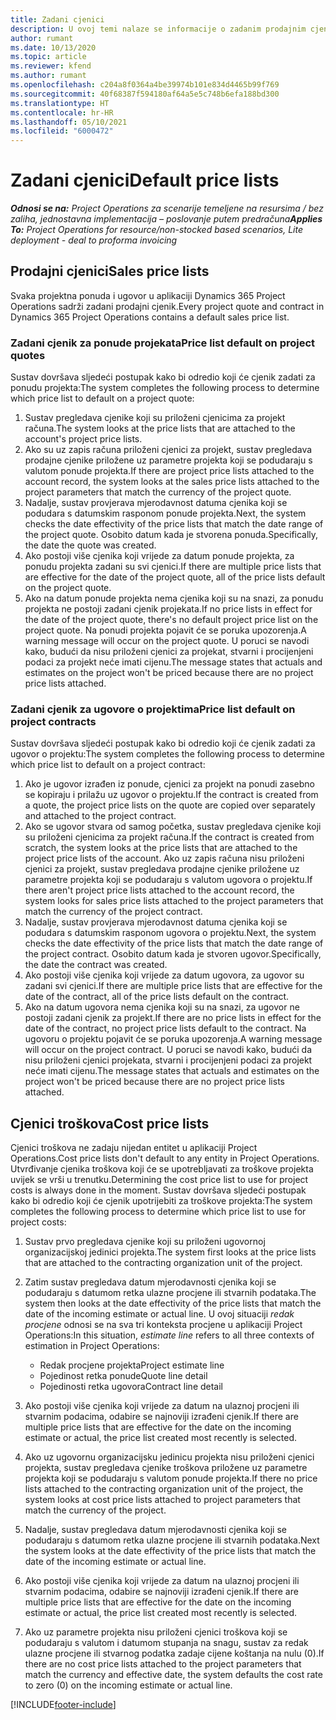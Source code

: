 ```yaml
---
title: Zadani cjenici
description: U ovoj temi nalaze se informacije o zadanim prodajnim cjenicima i cjenicima troškova u aplikaciji Project Operations.
author: rumant
ms.date: 10/13/2020
ms.topic: article
ms.reviewer: kfend
ms.author: rumant
ms.openlocfilehash: c204a8f0364a4be39974b101e834d4465b99f769
ms.sourcegitcommit: 40f68387f594180af64a5e5c748b6efa188bd300
ms.translationtype: HT
ms.contentlocale: hr-HR
ms.lasthandoff: 05/10/2021
ms.locfileid: "6000472"
---
```

# <a name="default-price-lists"></a><span data-ttu-id="897cf-103">Zadani cjenici</span><span class="sxs-lookup"><span data-stu-id="897cf-103">Default price lists</span></span>

<span data-ttu-id="897cf-104">_**Odnosi se na:** Project Operations za scenarije temeljene na resursima / bez zaliha, jednostavna implementacija – poslovanje putem predračuna_</span><span class="sxs-lookup"><span data-stu-id="897cf-104">_**Applies To:** Project Operations for resource/non-stocked based scenarios, Lite deployment - deal to proforma invoicing_</span></span>

## <a name="sales-price-lists"></a><span data-ttu-id="897cf-105">Prodajni cjenici</span><span class="sxs-lookup"><span data-stu-id="897cf-105">Sales price lists</span></span>

<span data-ttu-id="897cf-106">Svaka projektna ponuda i ugovor u aplikaciji Dynamics 365 Project Operations sadrži zadani prodajni cjenik.</span><span class="sxs-lookup"><span data-stu-id="897cf-106">Every project quote and contract in Dynamics 365 Project Operations contains a default sales price list.</span></span> 

### <a name="price-list-default-on-project-quotes"></a><span data-ttu-id="897cf-107">Zadani cjenik za ponude projekata</span><span class="sxs-lookup"><span data-stu-id="897cf-107">Price list default on project quotes</span></span>
<span data-ttu-id="897cf-108">Sustav dovršava sljedeći postupak kako bi odredio koji će cjenik zadati za ponudu projekta:</span><span class="sxs-lookup"><span data-stu-id="897cf-108">The system completes the following process to determine which price list to default on a project quote:</span></span>

1. <span data-ttu-id="897cf-109">Sustav pregledava cjenike koji su priloženi cjenicima za projekt računa.</span><span class="sxs-lookup"><span data-stu-id="897cf-109">The system looks at the price lists that are attached to the account's project price lists.</span></span> 
2. <span data-ttu-id="897cf-110">Ako su uz zapis računa priloženi cjenici za projekt, sustav pregledava prodajne cjenike priložene uz parametre projekta koji se podudaraju s valutom ponude projekta.</span><span class="sxs-lookup"><span data-stu-id="897cf-110">If there are project price lists attached to the account record, the system looks at the sales price lists attached to the project parameters that match the currency of the project quote.</span></span>
3. <span data-ttu-id="897cf-111">Nadalje, sustav provjerava mjerodavnost datuma cjenika koji se podudara s datumskim rasponom ponude projekta.</span><span class="sxs-lookup"><span data-stu-id="897cf-111">Next, the system checks the date effectivity of the price lists that match the date range of the project quote.</span></span> <span data-ttu-id="897cf-112">Osobito datum kada je stvorena ponuda.</span><span class="sxs-lookup"><span data-stu-id="897cf-112">Specifically, the date the quote was created.</span></span>
4. <span data-ttu-id="897cf-113">Ako postoji više cjenika koji vrijede za datum ponude projekta, za ponudu projekta zadani su svi cjenici.</span><span class="sxs-lookup"><span data-stu-id="897cf-113">If there are multiple price lists that are effective for the date of the project quote, all of the price lists default on the project quote.</span></span>
5. <span data-ttu-id="897cf-114">Ako na datum ponude projekta nema cjenika koji su na snazi, za ponudu projekta ne postoji zadani cjenik projekata.</span><span class="sxs-lookup"><span data-stu-id="897cf-114">If no price lists in effect for the date of the project quote, there's no default project price list on the project quote.</span></span> <span data-ttu-id="897cf-115">Na ponudi projekta pojavit će se poruka upozorenja.</span><span class="sxs-lookup"><span data-stu-id="897cf-115">A warning message will occur on the project quote.</span></span> <span data-ttu-id="897cf-116">U poruci se navodi kako, budući da nisu priloženi cjenici za projekat, stvarni i procijenjeni podaci za projekt neće imati cijenu.</span><span class="sxs-lookup"><span data-stu-id="897cf-116">The message states that actuals and estimates on the project won't be priced because there are no project price lists attached.</span></span>

### <a name="price-list-default-on-project-contracts"></a><span data-ttu-id="897cf-117">Zadani cjenik za ugovore o projektima</span><span class="sxs-lookup"><span data-stu-id="897cf-117">Price list default on project contracts</span></span> 
<span data-ttu-id="897cf-118">Sustav dovršava sljedeći postupak kako bi odredio koji će cjenik zadati za ugovor o projektu:</span><span class="sxs-lookup"><span data-stu-id="897cf-118">The system completes the following process to determine which price list to default on a project contract:</span></span>

1. <span data-ttu-id="897cf-119">Ako je ugovor izrađen iz ponude, cjenici za projekt na ponudi zasebno se kopiraju i prilažu uz ugovor o projektu.</span><span class="sxs-lookup"><span data-stu-id="897cf-119">If the contract is created from a quote, the project price lists on the quote are copied over separately and attached to the project contract.</span></span>
2. <span data-ttu-id="897cf-120">Ako se ugovor stvara od samog početka, sustav pregledava cjenike koji su priloženi cjenicima za projekt računa.</span><span class="sxs-lookup"><span data-stu-id="897cf-120">If the contract is created from scratch, the system looks at the price lists that are attached to the project price lists of the account.</span></span> <span data-ttu-id="897cf-121">Ako uz zapis računa nisu priloženi cjenici za projekt, sustav pregledava prodajne cjenike priložene uz parametre projekta koji se podudaraju s valutom ugovora o projektu.</span><span class="sxs-lookup"><span data-stu-id="897cf-121">If there aren't project price lists attached to the account record, the system looks for sales price lists attached to the project parameters that match the currency of the project contract.</span></span>
4. <span data-ttu-id="897cf-122">Nadalje, sustav provjerava mjerodavnost datuma cjenika koji se podudara s datumskim rasponom ugovora o projektu.</span><span class="sxs-lookup"><span data-stu-id="897cf-122">Next, the system checks the date effectivity of the price lists that match the date range of the project contract.</span></span> <span data-ttu-id="897cf-123">Osobito datum kada je stvoren ugovor.</span><span class="sxs-lookup"><span data-stu-id="897cf-123">Specifically, the date the contract was created.</span></span>
5. <span data-ttu-id="897cf-124">Ako postoji više cjenika koji vrijede za datum ugovora, za ugovor su zadani svi cjenici.</span><span class="sxs-lookup"><span data-stu-id="897cf-124">If there are multiple price lists that are effective for the date of the contract, all of the price lists default on the contract.</span></span>
6. <span data-ttu-id="897cf-125">Ako na datum ugovora nema cjenika koji su na snazi, za ugovor ne postoji zadani cjenik za projekt.</span><span class="sxs-lookup"><span data-stu-id="897cf-125">If there are no price lists in effect for the date of the contract, no project price lists default to the contract.</span></span> <span data-ttu-id="897cf-126">Na ugovoru o projektu pojavit će se poruka upozorenja.</span><span class="sxs-lookup"><span data-stu-id="897cf-126">A warning message will occur on the project contract.</span></span> <span data-ttu-id="897cf-127">U poruci se navodi kako, budući da nisu priloženi cjenici projekata, stvarni i procijenjeni podaci za projekt neće imati cijenu.</span><span class="sxs-lookup"><span data-stu-id="897cf-127">The message states that actuals and estimates on the project won't be priced because there are no project price lists attached.</span></span>

## <a name="cost-price-lists"></a><span data-ttu-id="897cf-128">Cjenici troškova</span><span class="sxs-lookup"><span data-stu-id="897cf-128">Cost price lists</span></span>

<span data-ttu-id="897cf-129">Cjenici troškova ne zadaju nijedan entitet u aplikaciji Project Operations.</span><span class="sxs-lookup"><span data-stu-id="897cf-129">Cost price lists don't default to any entity in Project Operations.</span></span> <span data-ttu-id="897cf-130">Utvrđivanje cjenika troškova koji će se upotrebljavati za troškove projekta uvijek se vrši u trenutku.</span><span class="sxs-lookup"><span data-stu-id="897cf-130">Determining the cost price list to use for project costs is always done in the moment.</span></span> <span data-ttu-id="897cf-131">Sustav dovršava sljedeći postupak kako bi odredio koji će cjenik upotrijebiti za troškove projekta:</span><span class="sxs-lookup"><span data-stu-id="897cf-131">The system completes the following process to determine which price list to use for project costs:</span></span>

1. <span data-ttu-id="897cf-132">Sustav prvo pregledava cjenike koji su priloženi ugovornoj organizacijskoj jedinici projekta.</span><span class="sxs-lookup"><span data-stu-id="897cf-132">The system first looks at the price lists that are attached to the contracting organization unit of the project.</span></span>
2. <span data-ttu-id="897cf-133">Zatim sustav pregledava datum mjerodavnosti cjenika koji se podudaraju s datumom retka ulazne procjene ili stvarnih podataka.</span><span class="sxs-lookup"><span data-stu-id="897cf-133">The system then looks at the date effectivity of the price lists that match the date of the incoming estimate or actual line.</span></span> <span data-ttu-id="897cf-134">U ovoj situaciji *redak procjene* odnosi se na sva tri konteksta procjene u aplikaciji Project Operations:</span><span class="sxs-lookup"><span data-stu-id="897cf-134">In this situation, *estimate line* refers to all three contexts of estimation in Project Operations:</span></span>

    - <span data-ttu-id="897cf-135">Redak procjene projekta</span><span class="sxs-lookup"><span data-stu-id="897cf-135">Project estimate line</span></span>
    - <span data-ttu-id="897cf-136">Pojedinost retka ponude</span><span class="sxs-lookup"><span data-stu-id="897cf-136">Quote line detail</span></span>
    - <span data-ttu-id="897cf-137">Pojedinosti retka ugovora</span><span class="sxs-lookup"><span data-stu-id="897cf-137">Contract line detail</span></span>
  
3. <span data-ttu-id="897cf-138">Ako postoji više cjenika koji vrijede za datum na ulaznoj procjeni ili stvarnim podacima, odabire se najnoviji izrađeni cjenik.</span><span class="sxs-lookup"><span data-stu-id="897cf-138">If there are multiple price lists that are effective for the date on the incoming estimate or actual, the price list created most recently is selected.</span></span>
4. <span data-ttu-id="897cf-139">Ako uz ugovornu organizacijsku jedinicu projekta nisu priloženi cjenici projekta, sustav pregledava cjenike troškova priložene uz parametre projekta koji se podudaraju s valutom ponude projekta.</span><span class="sxs-lookup"><span data-stu-id="897cf-139">If there no price lists attached to the contracting organization unit of the project, the system looks at cost price lists attached to project parameters that match the currency of the project.</span></span>
5. <span data-ttu-id="897cf-140">Nadalje, sustav pregledava datum mjerodavnosti cjenika koji se podudaraju s datumom retka ulazne procjene ili stvarnih podataka.</span><span class="sxs-lookup"><span data-stu-id="897cf-140">Next the system looks at the date effectivity of the price lists that match the date of the incoming estimate or actual line.</span></span> 
6. <span data-ttu-id="897cf-141">Ako postoji više cjenika koji vrijede za datum na ulaznoj procjeni ili stvarnim podacima, odabire se najnoviji izrađeni cjenik.</span><span class="sxs-lookup"><span data-stu-id="897cf-141">If there are multiple price lists that are effective for the date on the incoming estimate or actual, the price list created most recently is selected.</span></span>
7. <span data-ttu-id="897cf-142">Ako uz parametre projekta nisu priloženi cjenici troškova koji se podudaraju s valutom i datumom stupanja na snagu, sustav za redak ulazne procjene ili stvarnog podatka zadaje cijene koštanja na nulu (0).</span><span class="sxs-lookup"><span data-stu-id="897cf-142">If there are no cost price lists attached to the project parameters that match the currency and effective date, the system defaults the cost rate to zero (0) on the incoming estimate or actual line.</span></span>


[!INCLUDE[footer-include](../includes/footer-banner.md)]